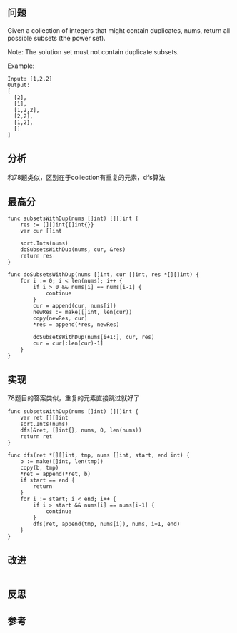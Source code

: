 ## 问题
Given a collection of integers that might contain duplicates, nums, return all possible subsets (the power set).

Note: The solution set must not contain duplicate subsets.

Example:
```
Input: [1,2,2]
Output:
[
  [2],
  [1],
  [1,2,2],
  [2,2],
  [1,2],
  []
]
```

## 分析
和78题类似，区别在于collection有重复的元素，dfs算法

## 最高分
```golang
func subsetsWithDup(nums []int) [][]int {
    res := [][]int{[]int{}}
    var cur []int

    sort.Ints(nums)
    doSubsetsWithDup(nums, cur, &res)
    return res
}

func doSubsetsWithDup(nums []int, cur []int, res *[][]int) {
    for i := 0; i < len(nums); i++ {
        if i > 0 && nums[i] == nums[i-1] {
            continue
        }
        cur = append(cur, nums[i])
        newRes := make([]int, len(cur))
        copy(newRes, cur)
        *res = append(*res, newRes)

        doSubsetsWithDup(nums[i+1:], cur, res)
        cur = cur[:len(cur)-1]
    }
}
```

## 实现
78题目的答案类似，重复的元素直接跳过就好了
```golang
func subsetsWithDup(nums []int) [][]int {
    var ret [][]int
    sort.Ints(nums)
    dfs(&ret, []int{}, nums, 0, len(nums))
    return ret
}

func dfs(ret *[][]int, tmp, nums []int, start, end int) {
    b := make([]int, len(tmp))
    copy(b, tmp)
    *ret = append(*ret, b)
    if start == end {
        return
    }
    for i := start; i < end; i++ {
        if i > start && nums[i] == nums[i-1] {
            continue
        }
        dfs(ret, append(tmp, nums[i]), nums, i+1, end)
    }
}
```

## 改进
```golang

```

## 反思

## 参考
